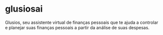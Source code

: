 # glusiosai
Glusios, seu assistente virtual de finanças pessoais que te ajuda a controlar e planejar suas finanças pessoais a partir da análise de suas despesas.
